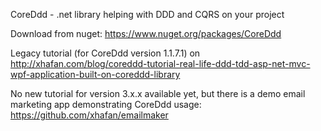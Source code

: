 CoreDdd - .net library helping with DDD and CQRS on your project

Download from nuget: https://www.nuget.org/packages/CoreDdd

Legacy tutorial (for CoreDdd version 1.1.7.1) on http://xhafan.com/blog/coreddd-tutorial-real-life-ddd-tdd-asp-net-mvc-wpf-application-built-on-coreddd-library

No new tutorial for version 3.x.x available yet, but there is a demo email marketing app demonstrating CoreDdd usage: https://github.com/xhafan/emailmaker